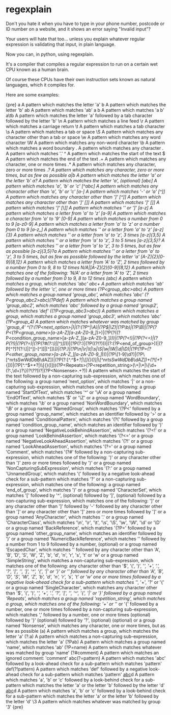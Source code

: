 # regexplain

Don't you hate it when you have to type in your phone number, postcode or ID number on a website, and it shows an error saying "Invalid input"?

Your users will hate that too... unless you explain whatever regular expression is validating that input, in plain language.

Now you can, in python, using regexplain.

It's a compiler that compiles a regular expression to run on a certain wet CPU known as a human brain.

Of course these CPUs have their own instruction sets known as natural languages, which it compiles for.


Here are some examples:

{pre}
a
A pattern which matches the letter 'a'
b
A pattern which matches the letter 'b'
ab
A pattern which matches 'ab'
a b
A pattern which matches 'a b'
a\tb
A pattern which matches the letter 'a'
    followed by a tab character
    followed by the letter 'b'
\n
A pattern which matches a line feed
\r
A pattern which matches a carriage return
\t
A pattern which matches a tab character
\s
A pattern which matches a tab or space
\S
A pattern which matches any character other than a tab or space
\w
A pattern which matches any word character
\W
A pattern which matches any non-word character
\b
A pattern which matches a word boundary
.
A pattern which matches any character
\.
A pattern which matches '.'
^
A pattern which matches the start of the text
$
A pattern which matches the end of the text
.+
A pattern which matches any character, one or more times
.*
A pattern which matches any character, zero or more times
.*?
A pattern which matches any character, zero or more times, but as few as possible
a|b
A pattern which matches the letter 'a' or the letter 'b'
a?
A pattern which matches the letter 'a', (optional)
[abc]
A pattern which matches 'a', 'b' or 'c'
[^abc]
A pattern which matches any character other than 'a', 'b' or 'c'
[a-]
A pattern which matches '-' or 'a'
[^]]
A pattern which matches any character other than ']'
[^\]]
A pattern which matches any character other than ']'
[]]
A pattern which matches ']'
[\]]
A pattern which matches ']'
[\\]]
A pattern which matches '\' or ']'
[a-z]
A pattern which matches a letter from 'a' to 'z'
[a-9]
A pattern which matches a character from 'a' to '9'
[0-9]
A pattern which matches a number from 0 to 9
[a-z0-9]
A pattern which matches a letter from 'a' to 'z' or a number from 0 to 9
[a-z_]
A pattern which matches '_' or a letter from 'a' to 'z'
[a-z_]{3}
A pattern which matches '_' or a letter from 'a' to 'z', 3 times
[a-z_]{3,5}
A pattern which matches '_' or a letter from 'a' to 'z', 3 to 5 times
[a-z_]{3,5}?
A pattern which matches '_' or a letter from 'a' to 'z', 3 to 5 times, but as few as possible
[a-z_]{3,5}?a
A pattern which matches '_' or a letter from 'a' to 'z', 3 to 5 times, but as few as possible
    followed by the letter 'a'
[A-Z]{2}[0-9]{8,12}
A pattern which matches a letter from 'A' to 'Z', 2 times
    followed by a number from 0 to 9, 8 to 12 times
N/A|[A-Z]{2}[0-9]{8,12}
A pattern which matches one of the following:
    'N/A'
    or a letter from 'A' to 'Z', 2 times
        followed by a number from 0 to 9, 8 to 12 times
(abc)
A pattern which matches a group, which matches 'abc'
abc+
A pattern which matches 'ab'
    followed by the letter 'c', one or more times
(?P<group_abc>abc)
A pattern which matches a group named 'group_abc', which matches 'abc'
(?P<group_abc2>abc)(?P<group2>def)
A pattern which matches a group named 'group_abc2', which matches 'abc'
    followed by a group named 'group2', which matches 'def'
((?P<group_abc3>abc))
A pattern which matches a group, which matches a group named 'group_abc3', which matches 'abc'
(?P=group_4)
A pattern which matches whatever was matched by group 'group_4'
^(?:(?P<next_option>\|)|(?:(?P<StartOfText>\^|\\A)|(?P<EndOfText>\$|\\Z)|(?P<WordBoundary>\\b)|(?P<NonWordBoundary>\\B)|(?P<NamedGroup>\(\?P<(?P<group_name>[a-zA-Z_][a-zA-Z0-9_]*)>)|(?P<ConditionalPattern>\(\?\((?P<condition_group_name>[a-zA-Z_][a-zA-Z0-9_]*)\))|(?P<NegativeLookBehindAssertion>\(\?<!)|(?P<LookBehindAssertion>\(\?<=)|(?P<NegativeLookAheadAssertion>\(\?!)|(?P<LookAheadAssertion>\(\?=)|(?P<Comment>\(\?#(?:\\\)|[^\)])*\))|(?P<NonCapturingSubExpression>\(\?:)|(?P<UnnamedGroup>\((?!\?)))|(?:(?P<end_of_group>\))|(?P<CharacterSet>\[\^?\]?(?:\\]|[^\]]-[^\]]|[^\]])*\])|(?P<AnyCharacter>\.)|(?P<CharacterClass>\\n|\\r|\\t|\\s|\\S|\\w|\\W|\\d|\\D)|(?P<BackReference>\(\?P=(?P<other_group_name>[a-zA-Z_][a-zA-Z0-9_]*)\))|(?P<NumericBackReference>\\[1-9]\d?)|(?P<EscapedChar>\\[^nrtsSwWdDbB\dAZ])|(?P<SimpleString>(?:[^.^$+*?|\\[\]{}()]|\\[^nrtsSwWdDbB\dAZ])+(?![+*?{]))|(?P<SingleCharacter>[^.^$+*?|\\[{}()]))(?P<Repeats>(?P<repetition_string>(\+|\*|\{\d+(?:,\d+)?\})?\??))?|(?P<Nonsense>.+?))
A pattern which matches the start of the text
    followed by a non-capturing sub-expression, which matches one of the following:
        a group named 'next_option', which matches '|'
        or a non-capturing sub-expression, which matches one of the following:
            a group named 'StartOfText', which matches '^' or '\A'
            or a group named 'EndOfText', which matches '$' or '\Z'
            or a group named 'WordBoundary', which matches '\b'
            or a group named 'NonWordBoundary', which matches '\B'
            or a group named 'NamedGroup', which matches '(?P<'
                followed by a group named 'group_name', which matches an identifier
                followed by '>'
            or a group named 'ConditionalPattern', which matches '(?('
                followed by a group named 'condition_group_name', which matches an identifier
                followed by ')'
            or a group named 'NegativeLookBehindAssertion', which matches '(?<!'
            or a group named 'LookBehindAssertion', which matches '(?<='
            or a group named 'NegativeLookAheadAssertion', which matches '(?!'
            or a group named 'LookAheadAssertion', which matches '(?='
            or a group named 'Comment', which matches '(?#'
                followed by a non-capturing sub-expression, which matches one of the following:
                    '\)'
                    or any character other than ')'
                zero or more times
                followed by ')'
            or a group named 'NonCapturingSubExpression', which matches '(?:'
            or a group named 'UnnamedGroup', which matches '('
                followed by a negative look-ahead check for a sub-pattern which matches '?'
        or a non-capturing sub-expression, which matches one of the following:
            a group named 'end_of_group', which matches ')'
            or a group named 'CharacterSet', which matches '['
                followed by '^', (optional)
                followed by ']', (optional)
                followed by a non-capturing sub-expression, which matches one of the following:
                    '\]'
                    or any character other than ']'
                        followed by '-'
                        followed by any character other than ']'
                    or any character other than ']'
                zero or more times
                followed by ']'
            or a group named 'AnyCharacter', which matches '.'
            or a group named 'CharacterClass', which matches '\n', '\r', '\t', '\s', '\S', '\w', '\W', '\d' or '\D'
            or a group named 'BackReference', which matches '(?P='
                followed by a group named 'other_group_name', which matches an identifier
                followed by ')'
            or a group named 'NumericBackReference', which matches '\'
                followed by a number from 1 to 9
                followed by a number, (optional)
            or a group named 'EscapedChar', which matches '\'
                followed by any character other than 'A', 'B', 'D', 'S', 'W', 'Z', 'b', 'd', 'n', 'r', 's', 't' or 'w'
            or a group named 'SimpleString', which matches a non-capturing sub-expression, which matches one of the following:
                any character other than '$', '(', ')', '*', '+', '.', '?', '[', '\', ']', '^', '{', '|' or '}'
                or '\'
                    followed by any character other than 'A', 'B', 'D', 'S', 'W', 'Z', 'b', 'd', 'n', 'r', 's', 't' or 'w'
            one or more times
                followed by a negative look-ahead check for a sub-pattern which matches '*', '+', '?' or '{'
            or a group named 'SingleCharacter', which matches any character other than '$', '(', ')', '*', '+', '.', '?', '[', '\', '^', '{', '|' or '}'
            followed by a group named 'Repeats', which matches a group named 'repetition_string', which matches a group, which matches one of the following:
                '+'
                or '*'
                or '{'
                    followed by a number, one or more times
                    followed by a non-capturing sub-expression, which matches ','
                        followed by a number, one or more times
                    (optional)
                    followed by '}'
            (optional)
                followed by '?', (optional)
            (optional)
        or a group named 'Nonsense', which matches any character, one or more times, but as few as possible
(a)
A pattern which matches a group, which matches the letter 'a'
(?:a)
A pattern which matches a non-capturing sub-expression, which matches the letter 'a'
(?P<name>ab)
A pattern which matches a group named 'name', which matches 'ab'
(?P=name)
A pattern which matches whatever was matched by group 'name'
(?#comment)
A pattern which matches an ignored comment: 'comment'
abc(?=pattern)
A pattern which matches 'abc'
    followed by a look-ahead check for a sub-pattern which matches 'pattern'
def(?!pattern)
A pattern which matches 'def'
    followed by a negative look-ahead check for a sub-pattern which matches 'pattern'
[abc](?<=a|b)d
A pattern which matches 'a', 'b' or 'c'
    followed by a look-behind check for a sub-pattern which matches the letter 'a' or the letter 'b'
    followed by the letter 'd'
[abc](?<=a|b)d
A pattern which matches 'a', 'b' or 'c'
    followed by a look-behind check for a sub-pattern which matches the letter 'a' or the letter 'b'
    followed by the letter 'd'
\3
A pattern which matches whatever was matched by group '3'
{pre}
